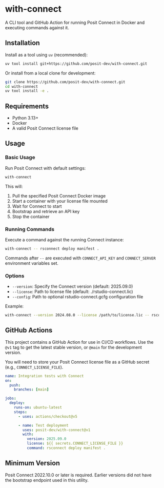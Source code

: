 # with-connect

A CLI tool and GitHub Action for running Posit Connect in Docker and executing commands against it.

## Installation

Install as a tool using `uv` (recommended):

```bash
uv tool install git+https://github.com/posit-dev/with-connect.git
```

Or install from a local clone for development:

```bash
git clone https://github.com/posit-dev/with-connect.git
cd with-connect
uv tool install -e .
```

## Requirements

- Python 3.13+
- Docker
- A valid Posit Connect license file

## Usage

### Basic Usage

Run Posit Connect with default settings:

```bash
with-connect
```

This will:
1. Pull the specified Posit Connect Docker image
2. Start a container with your license file mounted
3. Wait for Connect to start
4. Bootstrap and retrieve an API key
5. Stop the container

### Running Commands

Execute a command against the running Connect instance:

```bash
with-connect -- rsconnect deploy manifest .
```

Commands after `--` are executed with `CONNECT_API_KEY` and `CONNECT_SERVER` environment variables set.

### Options

- `--version`: Specify the Connect version (default: 2025.09.0)
- `--license`: Path to license file (default: ./rstudio-connect.lic)
- `--config`: Path to optional rstudio-connect.gcfg configuration file

Example:

```bash
with-connect --version 2024.08.0 --license /path/to/license.lic -- rsconnect deploy manifest .
```

## GitHub Actions

This project contains a GitHub Action for use in CI/CD workflows. Use the `@v1` tag to get the latest stable version, or `@main` for the development version.

You will need to store your Posit Connect license file as a GitHub secret (e.g., `CONNECT_LICENSE_FILE`).

```yaml
name: Integration tests with Connect
on:
  push:
    branches: [main]

jobs:
  deploy:
    runs-on: ubuntu-latest
    steps:
      - uses: actions/checkout@v5

      - name: Test deployment
        uses: posit-dev/with-connect@v1
        with:
          version: 2025.09.0
          license: ${{ secrets.CONNECT_LICENSE_FILE }}
          command: rsconnect deploy manifest .
```

## Minimum Version

Posit Connect 2022.10.0 or later is required. Earlier versions did not have the bootstrap endpoint used in this utility.
